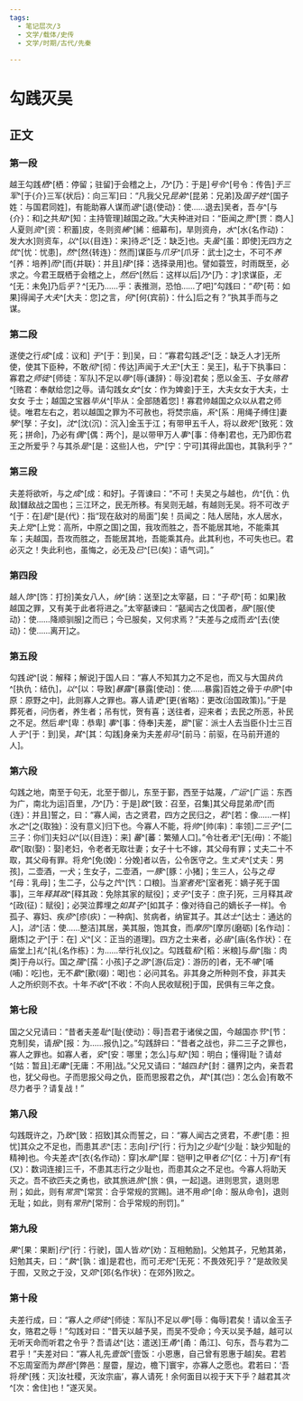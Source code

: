 ```yaml
---
tags:
  - 笔记层次/3
  - 文学/载体/史传
  - 文学/时期/古代/先秦
  
---
```


# 勾践灭吴
## 正文
### 第一段

越王勾践*栖*^[栖：停留；驻留]于会稽之上，*乃*^[乃：于是]*号令*^[号令：传告]*于三军*^[于{介}三军{状后}：向三军]曰：“凡我父兄*昆弟*^[昆弟：兄弟]及*国子姓*^[国子姓：与国君同姓]，有能助寡人谋而*退*^[退{使动}：使……退去]吴者，吾*与*^[与{介}：和]之共*知*^[知：主持管理]越国之政。”大夫种进对曰：“臣闻之*贾*^[贾：商人]人夏则*资*^[资：积蓄]皮，冬则资*絺*^[絺：细幕布]，旱则资舟，*水*^[水{名作动}：发大水]则资车，*以*^[以{目连}：来]待*乏*^[乏：缺乏]也。夫*虽*^[虽：即使]无四方之*忧*^[忧：忧患]，*然*^[然{转连}：然而]谋臣与*爪牙*^[爪牙：武士]之士，不可不*养*^[养：培养]*而*^[而{并联}：并且]*择*^[择：选择录用]也。譬如蓑笠，时雨既至，必求之。今君王既栖于会稽之上，*然后*^[然后：这样以后]*乃*^[乃：才]求谋臣，*无*^[无：未免]乃后*乎*？^[无乃……乎：表推测，恐怕……了吧]”勾践曰：“*苟*^[苟：如果]得闻子*大夫*^[大夫：您]之言，*何*^[何{宾前}：什么]后之有？”执其手而与之谋。



### 第二段

遂使之行*成*^[成：议和] *于*^[于：到]吴，曰：“寡君勾践*乏*^[乏：缺乏人才]无所使，使其下臣种，不敢*彻*^[彻：传达]声闻于*大王*^[大王：吴王]，私于下执事曰：寡君之*师徒*^[师徒：军队]不足以*辱*^[辱{谦辞}：辱没]君矣；愿以金玉、子女*赂君*^[赂君：奉献给您]之辱。请勾践女*女*^[女：作为婢妾]于王，大夫女女于大夫，士女女 于士；越国之宝器*毕从*^[毕从：全部随着您]！寡君帅越国之众以从君之师徒。唯君左右之，若以越国之罪为不可赦也，将焚宗庙，*系*^[系：用绳子缚住]妻*孥*^[孥：子女]，*沈*^[沈(沉)：沉入]金玉于江；有带甲五千人，将以*致死*^[致死：效死；拼命]，乃必有*偶*^[偶：两个]，是以带甲万人*事*^[事：侍奉]君也，无乃即伤君王之所爱乎？与其杀*是*^[是：这些]人也，*宁*^[宁：宁可]其得此国也，其孰利乎？”

### 第三段

夫差将欲听，与之*成*^[成：和好]。子胥谏曰：“不可！夫吴之与越也，*仇*^[仇：仇敌]讎敌战之国也；三江环之，民无所移。有吴则无越，有越则无吴。将不可改*于*^[于：在]*是*^[是{代}：指“现在敌对的局面”]矣！员闻之：陆人居陆，水人居水，夫*上党*^[上党：高所，中原之国]之国，我攻而胜之，吾不能居其地，不能乘其车；夫越国，吾攻而胜之，吾能居其地，吾能乘其舟。此其利也，不可失也已。君必灭之！失此利也，虽悔之，必无及*已*^[已(矣)：语气词]。”

### 第四段

越人*饰*^[饰：打扮]美女八人，*纳*^[纳：送至]之太宰嚭，曰：“子*苟*^[苟：如果]赦越国之罪，又有美于此者将进之。”太宰嚭谏曰：“嚭闻古之伐国者，*服*^[服{使动}：使……降顺驯服]之而已；今已服矣，又何求焉？”夫差与之成而*去*^[去{使动}：使……离开]之。

### 第五段

勾践*说*^[说：解释；解说]于国人曰：“寡人不知其力之不足也，而又与大国*执仇*^[执仇：结仇]，*以*^[以：导致]*暴露*^[暴露[使动]：使……暴露]百姓之骨于*中原*^[中原：原野之中]，此则寡人之罪也。寡人请*更*^[更{省略}：更改(治国政策)]。”于是葬死者，问伤者，养生者；吊有忧，贺有喜；送往者，迎来者；去民之所恶，补民之不足。然后*卑*^[卑：恭卑] *事*^[事：侍奉]夫差，*宦*^[宦：派士人去当臣仆]士三百人*于*^[于：到]吴，*其*^[其：勾践]身亲为夫差*前马*^[前马：前驱，在马前开道的人]。

### 第六段

勾践之地，南至于句无，北至于御儿，东至于鄞，西至于姑蔑，*广运*^[广运：东西为广，南北为运]百里，*乃*^[乃：于是]*致*^[致：召至，召集]其父母昆弟*而*^[而{连}：并且]誓之，曰：“寡人闻，古之贤君，四方之民归之，*若*^[若：像……一样]水*之*^[之{取独}：没有意义]归下也。今寡人不能，将*帅*^[帅(率)：率领]*二三子*^[二三子：你们]夫妇*以*^[以{目连}：来] *蕃*^[蕃：繁殖人口]。”令壮者*无*^[无(毋)：不能]*取*^[取(娶)：娶]老妇，令老者无取壮妻；女子十七不嫁，其父母有罪；丈夫二十不取，其父母有罪。将*免*^[免(娩)：分娩]者以告，公令医守之。生*丈夫*^[丈夫：男孩]，二壶酒，一犬；生女子，二壶酒，一*豚*^[豚：小猪]；生三人，公与之*母*^[母：乳母]；生二子，公与之*饩*^[饩：口粮]。当*室者死*^[室者死：嫡子死于国事]，三年*释其政*^[释其政：免除其家的赋役]；*支子*^[支子：庶子]死，三月释其*政*^[政(征)：赋役]；必哭泣葬埋之*如其子*^[如其子：像对待自己的嫡长子一样]。令孤子、寡妇、疾*疹*^[疹(疢)：一种病]、贫病者，纳宦其子。其*达士*^[达士：通达的人]，*洁*^[洁：使……整洁]其居，美其服，饱其食，而*摩厉*^[摩厉(磨砺) [名作动]：磨炼]之*于*^[于：在] *义*^[义：正当的道理]。四方之士来者，必*庙*^[庙{名作状}：在庙堂上]*礼*^[礼{名作栋}：为……举行礼仪]之。勾践载*稻*^[稻：米粮]与*脂*^[脂：肉类]于舟以行。国之*孺*^[孺：小孩]子之*游*^[游{后定}：游历的]者，无不*哺*^[哺(哺)：吃]也，无不*歠*^[歠(啜)：喝]也：必问其名。非其身之所种则不食，非其夫人之所织则不衣。十年*不收*^[不收：不向人民收赋税]于国，民俱有三年之食。

### 第七段

国之父兄请曰：“昔者夫差*耻*^[耻{使动}：辱]吾君于诸侯之国，今越国亦*节*^[节：克制]矣，请*报*^[报：为……报仇]之。”勾践辞曰：“昔者之战也，非二三子之罪也，寡人之罪也。如寡人者，*安*^[安：哪里；怎么]与*知*^[知：明白；懂得]耻？请*姑*^[姑：暂且]*无庸*^[无庸：不用]战。”父兄又请曰：“越四*封*^[封：疆界]之内，亲吾君也，犹父母也。子而思报父母之仇，臣而思报君之仇，*其*^[其(岂)：怎么会]有敢不尽力者乎？请复战！”

### 第八段

勾践既许之，乃*致*^[致：招致]其众而誓之，曰：“寡人闻古之贤君，不*患*^[患：担忧]其众之不足也，而患其*志*^[志：志向]*行*^[行：行为]之*少耻*^[少耻：缺少知耻的精神]也。今夫差*衣*^[衣{名作动}：穿]水*犀*^[犀：铠甲]之甲者*亿*^[亿：十万]*有*^[有(又)：数词连接]三千，不患其志行之少耻也，而患其众之不足也。今寡人将助天灭之。吾不欲匹夫之勇也，欲其旅进*旅*^[旅：俱，一起]退。进则思赏，退则思刑；如此，则有*常赏*^[常赏：合乎常规的赏赐]。进不用*命*^[命：服从命令]，退则无耻；如此，则有*常刑*^[常刑：合乎常规的刑罚]。” 

### 第九段

*果*^[果：果断]*行*^[行：行驶]，国人皆*劝*^[劝：互相勉励]。父勉其子，兄勉其弟，妇勉其夫，曰：“*孰*^[孰：谁]是君也，而可*无死*^[无死：不畏效死]乎？”是故败吴于囿，又败之于没，又*郊*^[郊{名作状}：在郊外]败之。

### 第十段

夫差行成，曰：“寡人之*师徒*^[师徒：军队]不足以*辱*^[辱：侮辱]君矣！请以金玉子女，赂君之辱！”勾践对曰：“昔天以越予吴，而吴不受命；今天以吴予越，越可以无听天命而听君之令乎？吾请*达*^[达：遣送]王*甬*^[甬：甬江]、句东，吾与君为二君乎！”夫差对曰：“寡人礼先*壹饭*^[壹饭：小恩惠，自己曾有恩惠于越]矣。君若不忘周室而为*弊邑*^[弊邑：屋霤，屋边，檐下]寰宇，亦寡人之愿也。君若曰：‘吾将*残*^[残：灭]汝社稷，灭汝宗庙’，寡人请死！余何面目以视于天下乎？越君其*次*^[次：舍住]也！”遂灭吴。

